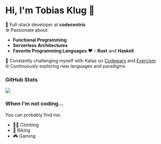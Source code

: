 # Hi, I'm Tobias Klug 👋  

🚀 Full-stack developer at **codecentric**  
⚙️ Passionate about:  
- **Functional Programming**  
- **Serverless Architectures**  
- **Favorite Programming Languages** ❤️ – **Rust** and **Haskell**  

🎯 Constantly challenging myself with Katas on [Codewars](https://www.codewars.com/) and [Exercism](https://exercism.org/)  
🌐 Continuously exploring new languages and paradigms  

### GitHub Stats  
<a href="https://github.com/anuraghazra/github-readme-stats">
  <img align="center" src="https://github-readme-stats.vercel.app/api/top-langs/?username=tbsklg&langs_count=100&layout=compact&theme=gruvbox" />
</a>  

### When I'm not coding...  
You can probably find me:  
- 🧗‍♂️ Climbing  
- 🚵 Biking  
- 🎮 Gaming  
